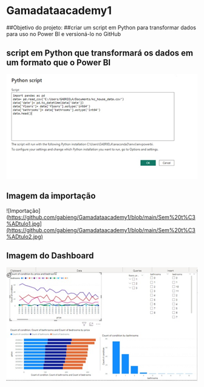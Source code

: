 # Gamadataacademy1

##Objetivo do projeto:
##criar um script em Python para transformar dados para uso no Power BI e versioná-lo no GitHub

## script em Python que transformará os dados em um formato que o Power BI 
![script](https://github.com/gabieng/Gamadataacademy1/blob/main/Sem%20t%C3%ADtulo1.jpg)

## Imagem da importação
![Importação](https://github.com/gabieng/Gamadataacademy1/blob/main/Sem%20t%C3%ADtulo1.jpg](https://github.com/gabieng/Gamadataacademy1/blob/main/Sem%20t%C3%ADtulo2.jpg)

## Imagem do Dashboard
![Dashboard](https://github.com/gabieng/Gamadataacademy1/blob/main/Sem%20t%C3%ADtulo3.jpg)
